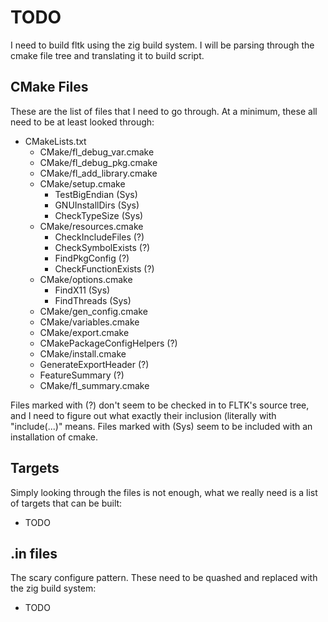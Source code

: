 # TODO
I need to build fltk using the zig build system. I will be parsing through
the cmake file tree and translating it to build script.

## CMake Files
These are the list of files that I need to go through. At a minimum, these all
need to be at least looked through:

* CMakeLists.txt
    * CMake/fl_debug_var.cmake
    * CMake/fl_debug_pkg.cmake
    * CMake/fl_add_library.cmake
    * CMake/setup.cmake
        * TestBigEndian (Sys)
        * GNUInstallDirs (Sys)
        * CheckTypeSize (Sys)
    * CMake/resources.cmake
        * CheckIncludeFiles (?)
        * CheckSymbolExists (?)
        * FindPkgConfig (?)
        * CheckFunctionExists (?)
    * CMake/options.cmake
        * FindX11 (Sys)
        * FindThreads (Sys)
    * CMake/gen_config.cmake
    * CMake/variables.cmake
    * CMake/export.cmake
    * CMakePackageConfigHelpers (?)
    * CMake/install.cmake
    * GenerateExportHeader (?)
    * FeatureSummary (?)
    * CMake/fl_summary.cmake

Files marked with (?) don't seem to be checked in to FLTK's source tree, and I
need to figure out what exactly their inclusion (literally with "include(...)"
means. Files marked with (Sys) seem to be included with an installation of
cmake.

## Targets
Simply looking through the files is not enough, what we really need is a list of
targets that can be built:

* TODO

## .in files
The scary configure pattern. These need to be quashed and replaced with the zig
build system:

* TODO
